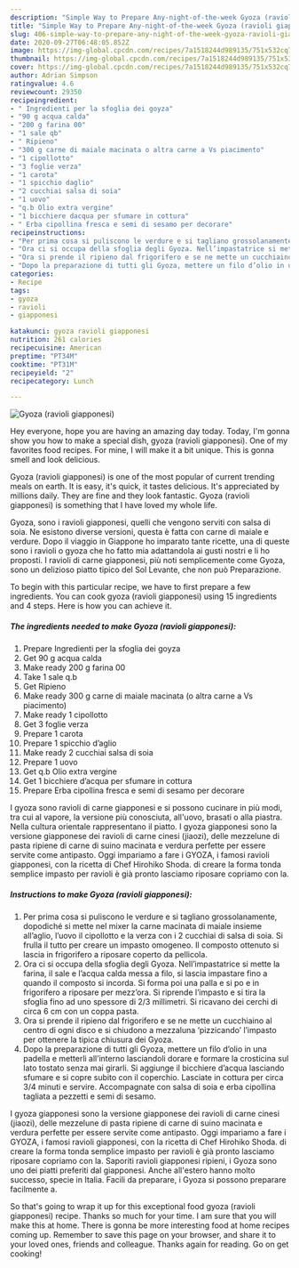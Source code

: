 ```yaml
---
description: "Simple Way to Prepare Any-night-of-the-week Gyoza (ravioli giapponesi)"
title: "Simple Way to Prepare Any-night-of-the-week Gyoza (ravioli giapponesi)"
slug: 406-simple-way-to-prepare-any-night-of-the-week-gyoza-ravioli-giapponesi
date: 2020-09-27T06:48:05.852Z
image: https://img-global.cpcdn.com/recipes/7a1518244d989135/751x532cq70/gyoza-ravioli-giapponesi-recipe-main-photo.jpg
thumbnail: https://img-global.cpcdn.com/recipes/7a1518244d989135/751x532cq70/gyoza-ravioli-giapponesi-recipe-main-photo.jpg
cover: https://img-global.cpcdn.com/recipes/7a1518244d989135/751x532cq70/gyoza-ravioli-giapponesi-recipe-main-photo.jpg
author: Adrian Simpson
ratingvalue: 4.6
reviewcount: 29350
recipeingredient:
- " Ingredienti per la sfoglia dei goyza"
- "90 g acqua calda"
- "200 g farina 00"
- "1 sale qb"
- " Ripieno"
- "300 g carne di maiale macinata o altra carne a Vs piacimento"
- "1 cipollotto"
- "3 foglie verza"
- "1 carota"
- "1 spicchio daglio"
- "2 cucchiai salsa di soia"
- "1 uovo"
- "q.b Olio extra vergine"
- "1 bicchiere dacqua per sfumare in cottura"
- " Erba cipollina fresca e semi di sesamo per decorare"
recipeinstructions:
- "Per prima cosa si puliscono le verdure e si tagliano grossolanamente, dopodiché si mette nel mixer la carne macinata di maiale insieme all’aglio, l’uovo il cipollotto e la verza con i 2 cucchiai di salsa di soia. Si frulla il tutto per creare un impasto omogeneo. Il composto ottenuto si lascia in frigorifero a riposare coperto da pellicola."
- "Ora ci si occupa della sfoglia degli Gyoza. Nell’impastatrice si mette la farina, il sale e l’acqua calda messa a filo, si lascia impastare fino a quando il composto si incorda. Si forma poi una palla e si po e in frigorifero a riposare per mezz’ora. Si riprende l’impasto e si tira la sfoglia fino ad uno spessore di 2/3 millimetri. Si ricavano dei cerchi di circa 6 cm con un coppa pasta."
- "Ora si prende il ripieno dal frigorifero e se ne mette un cucchiaino al centro di ogni disco e si chiudono a mezzaluna ‘pizzicando’ l’impasto per ottenere la tipica chiusura dei Gyoza."
- "Dopo la preparazione di tutti gli Gyoza, mettere un filo d’olio in una padella e metterli all’interno lasciandoli dorare e formare la crosticina sul lato tostato senza mai girarli. Si aggiunge il bicchiere d’acqua lasciando sfumare e si copre subito con il coperchio. Lasciate in cottura per circa 3/4 minuti e servire. Accompagnate con salsa di soia e erba cipollina tagliata a pezzetti e semi di sesamo."
categories:
- Recipe
tags:
- gyoza
- ravioli
- giapponesi

katakunci: gyoza ravioli giapponesi 
nutrition: 261 calories
recipecuisine: American
preptime: "PT34M"
cooktime: "PT31M"
recipeyield: "2"
recipecategory: Lunch

---
```



![Gyoza (ravioli giapponesi)](https://img-global.cpcdn.com/recipes/7a1518244d989135/751x532cq70/gyoza-ravioli-giapponesi-recipe-main-photo.jpg)

Hey everyone, hope you are having an amazing day today. Today, I'm gonna show you how to make a special dish, gyoza (ravioli giapponesi). One of my favorites food recipes. For mine, I will make it a bit unique. This is gonna smell and look delicious.

Gyoza (ravioli giapponesi) is one of the most popular of current trending meals on earth. It is easy, it's quick, it tastes delicious. It's appreciated by millions daily. They are fine and they look fantastic. Gyoza (ravioli giapponesi) is something that I have loved my whole life.

Gyoza, sono i ravioli giapponesi, quelli che vengono serviti con salsa di soia. Ne esistono diverse versioni, questa è fatta con carne di maiale e verdure. Dopo il viaggio in Giappone ho imparato tante ricette, una di queste sono i ravioli o gyoza che ho fatto mia adattandola ai gusti nostri e li ho proposti. I ravioli di carne giapponesi, più noti semplicemente come Gyoza, sono un delizioso piatto tipico del Sol Levante, che non può Preparazione.


To begin with this particular recipe, we have to first prepare a few ingredients. You can cook gyoza (ravioli giapponesi) using 15 ingredients and 4 steps. Here is how you can achieve it.

<!--inarticleads1-->

##### The ingredients needed to make Gyoza (ravioli giapponesi):

1. Prepare  Ingredienti per la sfoglia dei goyza
1. Get 90 g acqua calda
1. Make ready 200 g farina 00
1. Take 1 sale q.b
1. Get  Ripieno
1. Make ready 300 g carne di maiale macinata (o altra carne a Vs piacimento)
1. Make ready 1 cipollotto
1. Get 3 foglie verza
1. Prepare 1 carota
1. Prepare 1 spicchio d’aglio
1. Make ready 2 cucchiai salsa di soia
1. Prepare 1 uovo
1. Get q.b Olio extra vergine
1. Get 1 bicchiere d’acqua per sfumare in cottura
1. Prepare  Erba cipollina fresca e semi di sesamo per decorare


I gyoza sono ravioli di carne giapponesi e si possono cucinare in più modi, tra cui al vapore, la versione più conosciuta, all&#39;uovo, brasati o alla piastra. Nella cultura orientale rappresentano il piatto. I gyoza giapponesi sono la versione giapponese dei ravioli di carne cinesi (jiaozi), delle mezzelune di pasta ripiene di carne di suino macinata e verdura perfette per essere servite come antipasto. Oggi impariamo a fare i GYOZA, i famosi ravioli giapponesi, con la ricetta di Chef Hirohiko Shoda. di creare la forma tonda semplice impasto per ravioli è già pronto lasciamo riposare copriamo con la. 

<!--inarticleads2-->

##### Instructions to make Gyoza (ravioli giapponesi):

1. Per prima cosa si puliscono le verdure e si tagliano grossolanamente, dopodiché si mette nel mixer la carne macinata di maiale insieme all’aglio, l’uovo il cipollotto e la verza con i 2 cucchiai di salsa di soia. Si frulla il tutto per creare un impasto omogeneo. Il composto ottenuto si lascia in frigorifero a riposare coperto da pellicola.
1. Ora ci si occupa della sfoglia degli Gyoza. Nell’impastatrice si mette la farina, il sale e l’acqua calda messa a filo, si lascia impastare fino a quando il composto si incorda. Si forma poi una palla e si po e in frigorifero a riposare per mezz’ora. Si riprende l’impasto e si tira la sfoglia fino ad uno spessore di 2/3 millimetri. Si ricavano dei cerchi di circa 6 cm con un coppa pasta.
1. Ora si prende il ripieno dal frigorifero e se ne mette un cucchiaino al centro di ogni disco e si chiudono a mezzaluna ‘pizzicando’ l’impasto per ottenere la tipica chiusura dei Gyoza.
1. Dopo la preparazione di tutti gli Gyoza, mettere un filo d’olio in una padella e metterli all’interno lasciandoli dorare e formare la crosticina sul lato tostato senza mai girarli. Si aggiunge il bicchiere d’acqua lasciando sfumare e si copre subito con il coperchio. Lasciate in cottura per circa 3/4 minuti e servire. Accompagnate con salsa di soia e erba cipollina tagliata a pezzetti e semi di sesamo.


I gyoza giapponesi sono la versione giapponese dei ravioli di carne cinesi (jiaozi), delle mezzelune di pasta ripiene di carne di suino macinata e verdura perfette per essere servite come antipasto. Oggi impariamo a fare i GYOZA, i famosi ravioli giapponesi, con la ricetta di Chef Hirohiko Shoda. di creare la forma tonda semplice impasto per ravioli è già pronto lasciamo riposare copriamo con la. Saporiti ravioli giapponesi ripieni, i Gyoza sono uno dei piatti preferiti dal giapponesi. Anche all&#39;estero hanno molto successo, specie in Italia. Facili da preparare, i Gyoza si possono preparare facilmente a. 

So that's going to wrap it up for this exceptional food gyoza (ravioli giapponesi) recipe. Thanks so much for your time. I am sure that you will make this at home. There is gonna be more interesting food at home recipes coming up. Remember to save this page on your browser, and share it to your loved ones, friends and colleague. Thanks again for reading. Go on get cooking!
